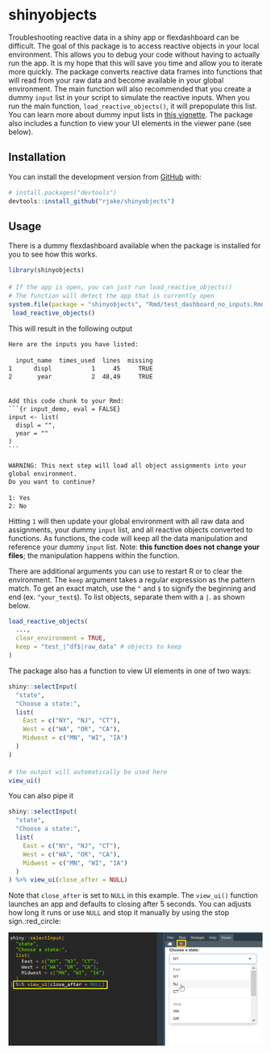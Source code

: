 
<!-- README.md is generated from README.Rmd. Please edit that file -->

# shinyobjects

Troubleshooting reactive data in a shiny app or flexdashboard can be
difficult. The goal of this package is to access reactive objects in
your local environment. This allows you to debug your code without
having to actually run the app. It is my hope that this will save you
time and allow you to iterate more quickly. The package converts
reactive data frames into functions that will read from your raw data
and become available in your global environment. The main function will
also recommended that you create a dummy `input` list in your script to
simulate the reactive inputs. When you run the main function,
`load_reactive_objects()`, it will prepopulate this list. You can learn
more about dummy input lists in [this
vignette](https://rjake.github.io/shinyobjects/articles/tips-and-tricks.html).
The package also includes a function to view your UI elements in the
viewer pane (see below).

## Installation

<!--  
  You can install the released version of `shinyobjects` from [CRAN](https://CRAN.R-project.org) with:
  
  ``` r
  install.packages("shinyobjects")
  ```

-->

You can install the development version from
[GitHub](https://github.com/rjake/shinyobjects) with:

``` r
# install.packages("devtools")
devtools::install_github("rjake/shinyobjects")
```

## Usage

There is a dummy flexdashboard available when the package is installed
for you to see how this works.

``` r
library(shinyobjects)

# If the app is open, you can just run load_reactive_objects()
# The function will detect the app that is currently open
system.file(package = "shinyobjects", "Rmd/test_dashboard_no_inputs.Rmd") %>% 
 load_reactive_objects()
```

This will result in the following output

    Here are the inputs you have listed:
    
      input_name  times_used  lines  missing
    1      displ           1     45     TRUE
    2       year           2  48,49     TRUE
    
    
    Add this code chunk to your Rmd:
    ```{r input_demo, eval = FALSE}
    input <- list(
      displ = "",
      year = ""
    )
    ```
    
    WARNING: This next step will load all object assignments into your global environment.
    Do you want to continue? 
    
    1: Yes
    2: No

Hitting `1` will then update your global environment with all raw data
and assignments, your dummy `input` list, and all reactive objects
converted to functions. As functions, the code will keep all the data
manipulation and reference your dummy `input` list. Note: **this
function does not change your files**; the manipulation happens within
the function.

There are additional arguments you can use to restart R or to clear the
environment. The `keep` argument takes a regular expression as the
pattern match. To get an exact match, use the `^` and `$` to signify the
beginning and end (ex. `^your_text$`). To list objects, separate them
with a `|`. as shown below.

``` r
load_reactive_objects(
  ...,
  clear_environment = TRUE, 
  keep = "test_|^df$|raw_data" # objects to keep
)
```

The package also has a function to view UI elements in one of two ways:

``` r
shiny::selectInput(
  "state",
  "Choose a state:",
  list(
    East = c("NY", "NJ", "CT"),
    West = c("WA", "OR", "CA"),
    Midwest = c("MN", "WI", "IA")
  )
)

# the output will automatically be used here
view_ui()
```

You can also pipe it

``` r
shiny::selectInput(
  "state",
  "Choose a state:",
  list(
    East = c("NY", "NJ", "CT"),
    West = c("WA", "OR", "CA"),
    Midwest = c("MN", "WI", "IA")
  )
) %>% view_ui(close_after = NULL)
```

Note that `close_after` is set to `NULL` in this example. The
`view_ui()` function launches an app and defaults to closing after 5
seconds. You can adjusts how long it runs or use `NULL` and stop it
manually by using the stop sign.:red\_circle:

<img src="man/figures/view_ui.png"/>
